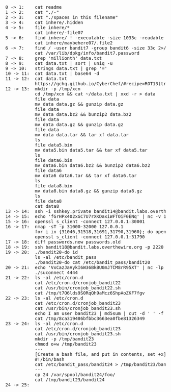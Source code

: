 <pre>
0 -> 1:    cat readme
1 -> 2:    cat "./-"
2 -> 3:    cat "./spaces in this filename"
3 -> 4:    cat inhere/.hidden
4 -> 5:    file inhere/*
           cat inhere/-file07
5 -> 6:    find inhere/ ! -executable -size 1033c -readable
           cat inhere/maybehere07/.file2
6 -> 7:    find / -user bandit7 -group bandit6 -size 33c 2>/dev/null
           cat /var/lib/dpkg/info/bandit7.password
7 -> 8:    grep 'millionth' data.txt
8 -> 9:    cat data.txt | sort | uniq -u
9 -> 10:   strings data.txt | grep '='
10 -> 11:  cat data.txt | base64 -d
11 -> 12:  cat data.txt
           https://gchq.github.io/CyberChef/#recipe=ROT13(true,true,false,13)&input=R3VyIGNuZmZqYmVxIHZmIFdJQU9PU0Z6TWpYWEJDMEtvU0tCYko4cHVRbTVsSUVp
12 -> 13:  mkdir -p /tmp/xcn
           cd /tmp/xcn && cat ~/data.txt | xxd -r > data
           file data
           mv data data.gz && gunzip data.gz
           file data
           mv data data.bz2 && bunzip2 data.bz2
           file data
           mv data data.gz && gunzip data.gz
           file data
           mv data data.tar && tar xf data.tar
           ls
           file data5.bin
           mv data5.bin data5.tar && tar xf data5.tar
           ls
           file data6.bin
           mv data6.bin data6.bz2 && bunzip2 data6.bz2
           file data6
           mv data6 data6.tar && tar xf data6.tar
           ls
           file data8.bin
           mv data8.bin data8.gz && gunzip data8.gz
           ls
           file data8
           cat data8
13 -> 14:  ssh -i sshkey.private bandit14@bandit.labs.overthewire.org -p 2220
14 -> 15:  echo 'fGrHPx402xGC7U7rXKDaxiWFTOiF0ENq' | nc -v 127.0.0.1 30000
15 -> 16:  openssl s_client -connect 127.0.0.1:30001
16 -> 17:  nmap -sT -p 31000-32000 127.0.0.1
           for i in {31046,31518,31691,31790,31960}; do openssl s_client -connect 127.0.0.1:$i; done;
           openssl s_client -connect 127.0.0.1:31790
17 -> 18:  diff passwords.new passwords.old
18 -> 19:  ssh bandit18@bandit.labs.overthewire.org -p 2220 'cat readme'
19 -> 20:  ./bandit20-do id
           ls -al /etc/bandit_pass
           ./bandit20-do cat /etc/bandit_pass/bandit20
20 -> 21:  echo 'VxCazJaVykI6W36BkBU0mJTCM8rR95XT' | nc -lp 4444 &
           ./suconnect 4444
21 -> 22:  ls -al /etc/cron.d
           cat /etc/cron.d/cronjob_bandit22
           cat /usr/bin/cronjob_bandit22.sh
           cat /tmp/t7O6lds9S0RqQh9aMcz6ShpAoZKF7fgv
22 -> 23:  ls -al /etc/cron.d
           cat /etc/cron.d/cronjob_bandit23
           cat /usr/bin/cronjob_bandit23.sh
           echo I am user bandit23 | md5sum | cut -d ' ' -f 1
           cat /tmp/8ca319486bfbbc3663ea0fbe81326349
23 -> 24:  ls -al /etc/cron.d
           cat /etc/cron.d/cronjob_bandit23
           cat /usr/bin/cronjob_bandit23.sh
           mkdir -p /tmp/bandit23
           chmod o+w /tmp/bandit23
           ---
           [Create a bash file, and put in contents, set +x]:
           #!/bin/bash
           cat /etc/bandit_pass/bandit24 > /tmp/bandit23/bandit24
           ---
           cp 24 /var/spool/bandit24/foo/
           cat /tmp/bandit23/bandit24
24 -> 25:  



</pre>

